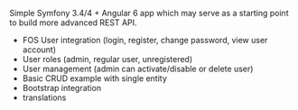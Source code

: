 Simple Symfony 3.4/4 + Angular 6 app which may serve as a starting point to build more advanced REST API.<br>
- FOS User integration (login, register, change password, view user account)<br>
- User roles (admin, regular user, unregistered)<br>
- User management (admin can activate/disable or delete user)<br>
- Basic CRUD example with single entity<br>
- Bootstrap integration<br>
- translations<br>

